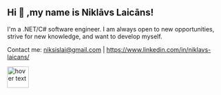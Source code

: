 ## Hi 👋 ,my name is Niklāvs Laicāns!

I'm a .NET/C# software engineer. I am always open to new opportunities, strive for new knowledge, and want to develop myself.

Contact me: niksislai@gmail.com | https://www.linkedin.com/in/niklavs-laicans/
<p align="left">
  <img src="https://iconape.com/wp-content/files/rr/352323/png/c-sharp-c-logo.png" width="50" title="hover text">
</p>
